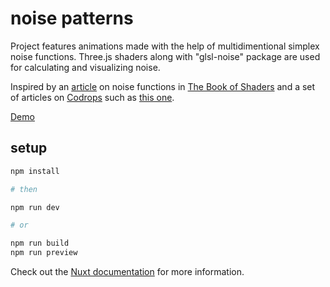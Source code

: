 # noise patterns

Project features animations made with the help of multidimentional simplex noise functions. Three.js shaders along with "glsl-noise" package are used for calculating and visualizing noise. 

Inspired by an [article](https://thebookofshaders.com/11/) on noise functions in [The Book of Shaders](https://thebookofshaders.com) 
and a set of articles on [Codrops](https://tympanus.net/codrops/) such as [this one](https://tympanus.net/codrops/2019/10/23/making-gooey-image-hover-effects-with-three-js/).

[Demo](https://eraven.ru/noise-patterns/flames)

## setup

```bash
npm install

# then

npm run dev

# or

npm run build
npm run preview
```

Check out the [Nuxt documentation](https://nuxt.com/docs/getting-started/introduction) for more information.
